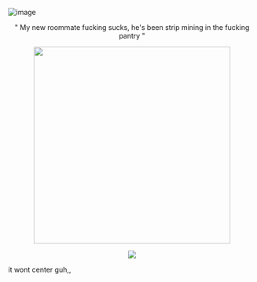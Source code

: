 ![image](https://github.com/user-attachments/assets/5ce2b122-6a38-49fe-8198-5ec01a907ed2)
<p align="center">
 "  My new roommate fucking sucks, he's been strip mining in the fucking pantry  "

<p align="center">
      <img height=400 src="https://github.com/user-attachments/assets/37827a16-759f-4c9c-b968-90eb0d02d0bf">
    </p>

<p align="center">
      <img src="https://github.com/user-attachments/assets/87b5da25-e29c-4e1a-b3ec-32d9670e0b5a">
    </p>
it wont center guh,, 

